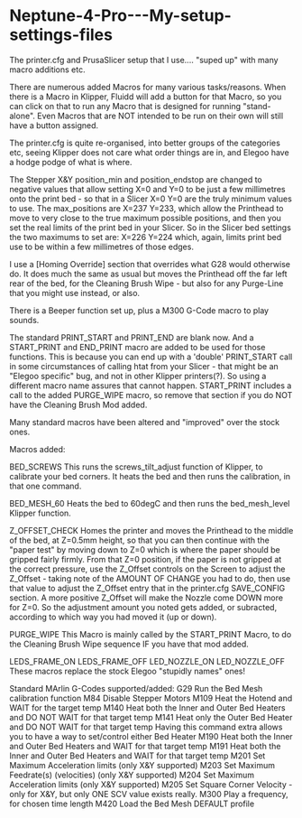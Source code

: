 # Neptune-4-Pro---My-setup-settings-files
The printer.cfg and PrusaSlicer setup that I use.... "suped up" with many macro additions etc.

There are numerous added Macros for many various tasks/reasons.
When there is a Macro in Klipper, Fluidd will add a button for that Macro, so you can click
on that to run any Macro that is designed for running "stand-alone".  Even Macros that are
NOT intended to be run on their own will still have a button assigned.

The printer.cfg is quite re-organised, into better groups of the categories etc, seeing
Klipper does not care what order things are in, and Elegoo have a hodge podge of what is where.

The Stepper X&Y position_min and position_endstop are changed to negative values that allow
setting X=0 and Y=0 to be just a few millimetres onto the print bed - so that in a Slicer
X=0 Y=0 are the truly minimum values to use.
The max_positions are X=237 Y=233, which allow the Printhead to move to very close to the true
maximum possible positions, and then you set the real limits of the print bed in your Slicer.
So in the Slicer bed settings the two maximums to set are:  X=226  Y=224   which, again, limits
print bed use to be within a few millimetres of those edges.

I use a [Homing Override] section that overrides what G28 would otherwise do. It does much the 
same as usual but moves the Printhead off the far left rear of the bed, for the Cleaning Brush
Wipe - but also for any Purge-Line that you might use instead, or also.

There is a Beeper function set up, plus a M300 G-Code macro to play sounds.

The standard PRINT_START and PRINT_END are blank now.  And a START_PRINT and END_PRINT macro
are added to be used for those functions. This is because you can end up with a 'double'
PRINT_START call in some circumstances of calling htat from your Slicer - that might be an
"Elegoo specific" bug, and not in other Klipper printers(?). So using a different macro name
assures that cannot happen.
START_PRINT includes a call to the added PURGE_WIPE macro, so remove that section if you do
NOT have the Cleaning Brush Mod added.

Many standard macros have been altered and  "improved" over the stock ones.

Macros added:

BED_SCREWS
This runs the screws_tilt_adjust function of Klipper, to calibrate your bed corners. It heats
the bed and then runs the calibration, in that one command.

BED_MESH_60
Heats the bed to 60degC and then runs the bed_mesh_level Klipper function.

Z_OFFSET_CHECK
Homes the printer and moves the Printhead to the middle of the bed, at Z=0.5mm height, so that 
you can then continue with the "paper test" by moving down to Z=0 which is where the paper 
should be gripped fairly firmly. From that Z=0 position, if the paper is not gripped at the
correct pressure, use the Z_Offset controls on the Screen to adjust the Z_Offset - taking note
of the AMOUNT OF CHANGE you had to do, then use that value to adjust the Z_Offset entry that in
the printer.cfg  SAVE_CONFIG section.
A more positive Z_Offset will make the Nozzle come DOWN more for Z=0. So the adjustment amount
you noted gets added, or subracted, according to which way you had moved it (up or down).

PURGE_WIPE
This Macro is mainly called by the START_PRINT Macro, to do the Cleaning Brush Wipe sequence IF
you have that mod added.

LEDS_FRAME_ON   LEDS_FRAME_OFF   LED_NOZZLE_ON   LED_NOZZLE_OFF
These macros replace the stock Elegoo "stupidly names" ones!

Standard MArlin G-Codes supported/added:
G29   Run the Bed Mesh calibration function
M84   Disable Stepper Motors
M109  Heat the Hotend and WAIT for the target temp
M140  Heat both the Inner and Outer Bed Heaters and DO NOT WAIT for that target temp
M141  Heat only the Outer Bed Heater and DO NOT WAIT for that target temp
      Having this command extra allows you to have a way to set/control either Bed Heater
M190  Heat both the Inner and Outer Bed Heaters and WAIT for that target temp
M191  Heat both the Inner and Outer Bed Heaters and WAIT for that target temp
M201  Set Maximum Acceleration limits (only X&Y supported)
M203  Set Maximum Feedrate(s) (velocities) (only X&Y supported)
M204  Set Maximum Acceleration limits (only X&Y supported)
M205  Set Square Corner Velocity - only for X&Y, but only ONE SCV value exists really.
M300  Play a frequency, for chosen time length
M420  Load the Bed Mesh DEFAULT profile




